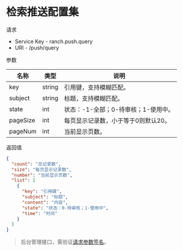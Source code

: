 # 检索推送配置集

请求
- Service Key - ranch.push.query
- URI - /push/query

参数

|名称|类型|说明|
|---|---|---|
|key|string|引用键，支持模糊匹配。|
|subject|string|标题，支持模糊匹配。|
|state|int|状态：-1-全部；0-待审核；1-使用中。|
|pageSize|int|每页显示记录数，小于等于0则默认20。|
|pageNum|int|当前显示页数。|

返回值
```json
{
  "count": "总记录数",
  "size": "每页显示记录数",
  "number": "当前显示页数",
  "list": [
    {
      "key": "引用键",
      "subject": "标题",
      "content": "内容",
      "state": "状态：0-待审核；1-使用中",
      "time": "时间"
    }
  ]
}
```

> 后台管理接口，需验证[请求参数签名](https://github.com/heisedebaise/tephra/blob/master/tephra-ctrl/doc/sign.md)。
